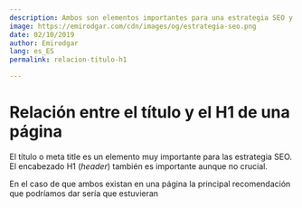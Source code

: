 ```yaml
---
description: Ambos son elementos importantes para una estrategia SEO y deben mantener una relación
image: https://emirodgar.com/cdn/images/og/estrategia-seo.png
date: 02/10/2019
author: Emirodgar
lang: es_ES
permalink: relacion-titulo-h1

--- 
```


# Relación entre el título y el H1 de una página

El título o meta title es un elemento muy importante para las estrategia SEO. El encabezado H1 (*header*) también es importante aunque no crucial.

En el caso de que ambos existan en una página la principal recomendación que podríamos dar sería que estuvieran
<!--stackedit_data:
eyJoaXN0b3J5IjpbLTE3NTg1NTg1NjNdfQ==
-->